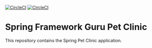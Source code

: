 [![CircleCI](https://dl.circleci.com/status-badge/img/gh/keremcengiz0/sfg-pet-clinic/tree/master.svg?style=svg)](https://dl.circleci.com/status-badge/redirect/gh/keremcengiz0/sfg-pet-clinic/tree/master) 
[![CircleCI](https://circleci.com/gh/keremcengiz0/sfg-pet-clinic.svg?style=shield)](https://github.com/keremcengiz0/sfg-pet-clinic)

# Spring Framework Guru Pet Clinic

This repository contains the Spring Pet Clinic application.


